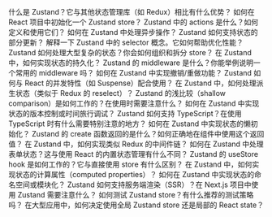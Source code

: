 什么是 Zustand？它与其他状态管理库（如 Redux）相比有什么优势？
如何在 React 项目中初始化一个 Zustand store？
Zustand 中的 actions 是什么？如何定义和使用它们？
如何在 Zustand 中处理异步操作？
Zustand 如何支持状态的部分更新？
解释一下 Zustand 中的 selector 概念。它如何帮助优化性能？
Zustand 如何处理大型复杂的状态？你会如何组织和拆分 store？
在 Zustand 中，如何实现状态的持久化？
Zustand 的 middleware 是什么？你能举例说明一个常用的 middleware 吗？
如何在 Zustand 中实现撤销/重做功能？
Zustand 如何与 React 的并发特性（如 Suspense）配合使用？
在 Zustand 中，如何处理派生状态（类似于 Redux 的 reselect）？
Zustand 的浅比较（shallow comparison）是如何工作的？在使用时需要注意什么？
如何在 Zustand 中实现状态的版本控制或时间旅行调试？
Zustand 如何支持 TypeScript？在使用 TypeScript 时有什么需要特别注意的地方？
如何在 Zustand 中实现状态的懒初始化？
Zustand 的 create 函数返回的是什么？如何正确地在组件中使用这个返回值？
在 Zustand 中，如何实现类似 Redux 的中间件链？
如何在 Zustand 中处理表单状态？这与使用 React 的内置状态管理有什么不同？
Zustand 的 useStore hook 是如何工作的？它与直接使用 store 有什么区别？
在 Zustand 中，如何实现状态的计算属性（computed properties）？
如何在 Zustand 中实现状态的命名空间或模块化？
Zustand 如何支持服务端渲染（SSR）？在 Next.js 项目中使用 Zustand 需要注意什么？
如何测试 Zustand store？有什么推荐的测试策略吗？
在大型应用中，如何决定使用全局 Zustand store 还是局部的 React state？
